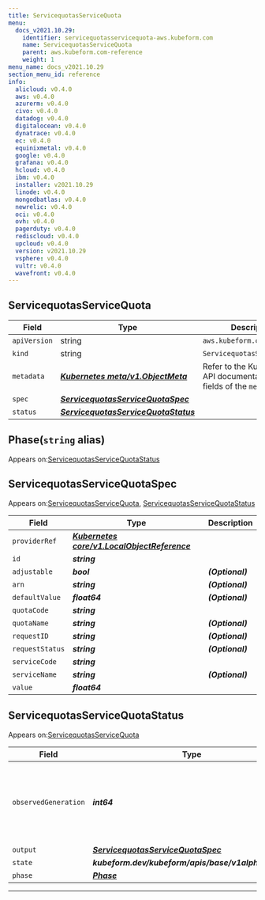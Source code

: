 ```yaml
---
title: ServicequotasServiceQuota
menu:
  docs_v2021.10.29:
    identifier: servicequotasservicequota-aws.kubeform.com
    name: ServicequotasServiceQuota
    parent: aws.kubeform.com-reference
    weight: 1
menu_name: docs_v2021.10.29
section_menu_id: reference
info:
  alicloud: v0.4.0
  aws: v0.4.0
  azurerm: v0.4.0
  civo: v0.4.0
  datadog: v0.4.0
  digitalocean: v0.4.0
  dynatrace: v0.4.0
  ec: v0.4.0
  equinixmetal: v0.4.0
  google: v0.4.0
  grafana: v0.4.0
  hcloud: v0.4.0
  ibm: v0.4.0
  installer: v2021.10.29
  linode: v0.4.0
  mongodbatlas: v0.4.0
  newrelic: v0.4.0
  oci: v0.4.0
  ovh: v0.4.0
  pagerduty: v0.4.0
  rediscloud: v0.4.0
  upcloud: v0.4.0
  version: v2021.10.29
  vsphere: v0.4.0
  vultr: v0.4.0
  wavefront: v0.4.0
---
```


## ServicequotasServiceQuota
| Field | Type | Description |
| ------ | ----- | ----------- |
| `apiVersion` | string | `aws.kubeform.com/v1alpha1` |
|    `kind` | string | `ServicequotasServiceQuota` |
| `metadata` | ***[Kubernetes meta/v1.ObjectMeta](https://v1-18.docs.kubernetes.io/docs/reference/generated/kubernetes-api/v1.18/#objectmeta-v1-meta)***|Refer to the Kubernetes API documentation for the fields of the `metadata` field.|
| `spec` | ***[ServicequotasServiceQuotaSpec](#servicequotasservicequotaspec)***||
| `status` | ***[ServicequotasServiceQuotaStatus](#servicequotasservicequotastatus)***||
## Phase(`string` alias)

Appears on:[ServicequotasServiceQuotaStatus](#servicequotasservicequotastatus)

## ServicequotasServiceQuotaSpec

Appears on:[ServicequotasServiceQuota](#servicequotasservicequota), [ServicequotasServiceQuotaStatus](#servicequotasservicequotastatus)

| Field | Type | Description |
| ------ | ----- | ----------- |
| `providerRef` | ***[Kubernetes core/v1.LocalObjectReference](https://v1-18.docs.kubernetes.io/docs/reference/generated/kubernetes-api/v1.18/#localobjectreference-v1-core)***||
| `id` | ***string***||
| `adjustable` | ***bool***| ***(Optional)*** |
| `arn` | ***string***| ***(Optional)*** |
| `defaultValue` | ***float64***| ***(Optional)*** |
| `quotaCode` | ***string***||
| `quotaName` | ***string***| ***(Optional)*** |
| `requestID` | ***string***| ***(Optional)*** |
| `requestStatus` | ***string***| ***(Optional)*** |
| `serviceCode` | ***string***||
| `serviceName` | ***string***| ***(Optional)*** |
| `value` | ***float64***||
## ServicequotasServiceQuotaStatus

Appears on:[ServicequotasServiceQuota](#servicequotasservicequota)

| Field | Type | Description |
| ------ | ----- | ----------- |
| `observedGeneration` | ***int64***| ***(Optional)*** Resource generation, which is updated on mutation by the API Server.|
| `output` | ***[ServicequotasServiceQuotaSpec](#servicequotasservicequotaspec)***| ***(Optional)*** |
| `state` | ***kubeform.dev/kubeform/apis/base/v1alpha1.State***| ***(Optional)*** |
| `phase` | ***[Phase](#phase)***| ***(Optional)*** |
---
